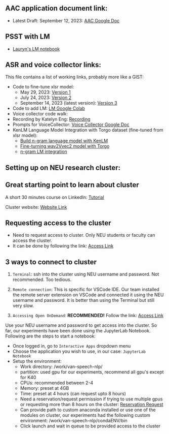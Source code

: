 ## AAC application document link:
  - Latest Draft: September 12, 2023: <a href="https://docs.google.com/document/d/1dXDzyCJ8A2fEvlQfw6xwGMRTD8q0EAvBN9bEAdGkNO0/edit?usp=sharing" target="_blank">AAC Google Doc</a>

## PSST with LM
- [Lauryn's LM notebook](https://colab.research.google.com/drive/1gGITlubcQFnzsnLj4SlOa_KN0qL7MY5u?usp=sharing)
## ASR and voice collector links:

This file contains a list of working links, probably more like a GIST:
  - Code to fine-tune xlsr model: 
    - May 29, 2023: <a href="https://colab.research.google.com/drive/1kX_pBURiaujpuDYaB8O1hrLLQrK8bWsQ" target="_blank">Version 1</a>
    - July 24, 2023: <a href="https://colab.research.google.com/drive/12D3XOoNT610DyrQQPBsGcZQh1LVJA7YO?usp=sharing" target="_blank">Version 2</a>
    - September 14, 2023 (latest version): <a href="https://colab.research.google.com/drive/1J2UVEQNWdZZy7Z6ZDafFUksLbNI0hjfG?usp=sharing" target="_blank">Version 3</a>
  - Code to add LM: <a href="https://colab.research.google.com/drive/1AIgP6lc7BZTDrlU5yu83R05QDesWv4mw" target="_blank">LM Google Colab</a>
  - Voice collector code walk:
  - Recording by Katelyn Eng: <a href="https://drive.google.com/file/d/1pwbsO7L9rY88peNSeNPOdjYzmtJoAV2R/view?usp=sharing" target="_blank">Recording</a>
  - Prompts for VoiceCollector: <a href="https://docs.google.com/document/d/1WOhUgN8w8LyG6c0FX0olAUzpQkTmwm-E_Wg71Eb4WyQ/edit?usp=sharing" target="_blank">Voice Collector Google Doc</a>
  - KenLM Language Model Integration with Torgo dataset (fine-tuned from xlsr model):
    - [Build n-gram language model with KenLM](https://colab.research.google.com/drive/1s6qAjX3A55ezwS2oAh0MoRvYp7CLd68o?usp=sharing)
    - [Fine-turning wav2Vvec2 model with Torgo](https://colab.research.google.com/drive/19zJW6BBOE1NMuBduCE7V_Z07jcSJT3RL?usp=sharing)
    - [n-gram LM integration](https://colab.research.google.com/drive/1HU362QyYfRKxnVP-1J5aTZ19BEXcGa5r?usp=sharing)

## Setting up on NEU research cluster:

## Great starting point to learn about cluster

A short 30 minutes course on LinkedIn: <a href="https://www.linkedin.com/learning/videos/introduction-to-discovery-10133140?u=74653650" target="_blank">Tutorial</a>

Cluster website: <a href="https://rc-docs.northeastern.edu/en/latest/welcome/welcome.html" target="_blank">Website Link</a>

## Requesting access to the cluster

- Need to request access to cluster. Only NEU students or faculty can access the cluster.
- It can be done by following the link: <a href="https://rc-docs.northeastern.edu/en/latest/first_steps/get_access.html" target="_blank">Access Link</a>

## 3 ways to connect to cluster

1. `Terminal`: 
ssh into the cluster using NEU username and password. Not recommended. Too tedious.

2. `Remote connection`: 
This is specific for VSCode IDE. Our team installed the remote server extension on VSCode and connected it using the NEU username and password. It is better than using the Terminal but still very slow.

3. `Accessing Open OnDemand`: **RECOMMENDED!**
Follow the link: <a href="https://rc-docs.northeastern.edu/en/latest/first_steps/connect_ood.html" target="_blank">Access Link</a>

Use your NEU username and password to get access into the cluster. So far, our experiments have been done using the JupyterLab Notebook. Following are the steps to start a notebook:

- Once logged in, go to `Interactive Apps` dropdown menu
- Choose the application you wish to use, in our case: `JupyterLab Notebook`
- Setup the environment:
  - Work directory: /work/van-speech-nlp/
  - partition: used gpu for our experiments, recommend all gpu's except for K40
  - CPUs: recommended between 2-4
  - Memory: preset at 4GB
  - Time: preset at 4 hours (can request upto 8 hours)
  - Need a reservation/request permission if trying to use multiple gpus or requesting more than 8 hours on the cluster: <a href="https://service.northeastern.edu/tech?id=sc_cat_item&sys_id=0c34d402db0b0010a37cd206ca9619b7" target="_blank">Reservation Request</a>
  - Can provide path to custom anaconda installed or use one of the modules on cluster, our experiments had the following custom environment: /work/van-speech-nlp/condaENV/bin
  - Click launch and wait in queue to be provided access to the cluster
